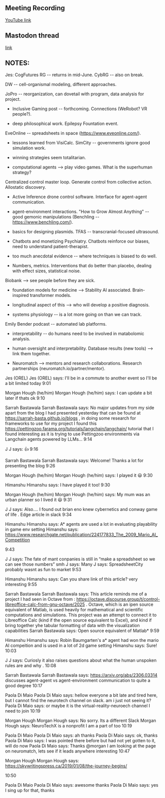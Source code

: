 ## Meeting Recording

[YouTube link](https://youtu.be/tKnRzEPl0SQ?si=V-T-HvWikXaf9P_S)

## Mastodon thread

[link](https://neuromatch.social/@OREL/112465020601051587)

## NOTES:
Jes: CogFutures RG -- returns in mid-June. CybRG -- also on break.

DW -- cell-organismal modeling, different approaches.


JoPro -- reorganization, can dovetail with program, data analysis for project.

* Inclusive Gaming post -- forthcoming. Connections (WeRobot? VR people?).

* deep philosophical work. Epilepsy Fountation event.


EveOnline -- spreadsheets in space (https://www.eveonline.com/).

* lessons learned from VisiCalc. SimCity -- governments ignore good simulation work.

* winning strategies seem totalitarian.

* computational agents --> play video games. What is the superhuman strategy?


Centralized control master loop. Generate control from collective action. Allostatic discovery.

* Active Inference drone control software. Interface for agent-agent communication. 

* agent-environment interactions. "How to Grow Almost Anything" -- good gemonic manipulations (Benchling -- https://www.benchling.com/).

* basics for designing plasmids. TFAS -- transcranial-focused ultrasound.

* Chatbots and monetizing Psychiatry. Chatbots reinforce our biases, need to understand patient-therapist.

* too much anecdotal evidence -- where techniques is biased to do well. 

* Numbers, metrics. Interventions that do better than placebo, dealing with effect sizes, statistical noise.


Biobank --> see people before they are sick.

* foundation models for medicine --> Stability AI associated. Brain-inspired transformer models.

* longitudinal aspect of this --> who will develop a positive diagnosis.

* systems physiology -- is a lot more going on than we can track.


Emily Bender podcast -- automated lab platforms. 

* interpretability -- do humans need to be involved in matabolomic analysis.

* human oversight and interpretability. Database results (new tools) --> link them together.

* Neuromatch --> mentors and research collaborations. Research partnerships (neuromatch.io/partner/mentor).


Jes (OREL)
Jes (OREL) says:
I'll be in a commute to another event so I'll be a bit limited today 
9:01

Morgan Hough (he/him)
Morgan Hough (he/him) says:
I can update a bit later if thats ok 
9:10

Sarrah Bastawala
Sarrah Bastawala says:
No major updates from my side apart from the blog I had presented yesterday that can be found at 
https://sarrah-basta.github.io/blogs
, in doing some research for frameworks to use for my project I found this 
https://pettingzoo.farama.org/tutorials/langchain/langchain/
 tutorial that I found interesting as it is trying to use Pettingzoo environments via Langchain agents powered by LLMs... 
9:14

J
J says:
👍 
9:16

Sarrah Bastawala
Sarrah Bastawala says:
Welcome! Thanks a lot for presenting the blog 
9:26

Morgan Hough (he/him)
Morgan Hough (he/him) says:
I played it 😃 
9:30

Himanshu
Himanshu says:
I have played it too! 
9:30

Morgan Hough (he/him)
Morgan Hough (he/him) says:
My mum was an urban planner so I lived it 😃 
9:31

J
J says:
Also…. I found out brian eno knew cybernetics and conway game of life  . Edge article in slack 
9:34

Himanshu
Himanshu says:
A* agents are used a lot in evaluating playability in game env setting 
Himanshu says:
https://www.researchgate.net/publication/224177833_The_2009_Mario_AI_Competition
 
9:43

J
J says:
The fate of mant conpanies is still in “make a spreadsheet so we can see those numbers” smh 
J says:
Many 
J says:
SpreadsheetCity probably wasnt as fun to market 
9:53

Himanshu
Himanshu says:
Can you share link of this article? very interesting 
9:55

Sarrah Bastawala
Sarrah Bastawala says:
This article reminds me of a project I had seen in Octave from : 
https://octave.discourse.group/t/control-libreoffice-calc-from-gnu-octave/2025
. Octave, which is an ipen source equivalent of Matlab, is used heavily for mathematical and scientific computations and simulations. This project was an attempt to connect it to Libreoffice Calc (kind if the open source equivalent to Excel), and kind if bring together yhe tabular formatting of data with the visualization capabilities 
Sarrah Bastawala says:
Open source equivalent of Matlab* 
9:59

Himanshu
Himanshu says:
Robin Baumgarten's a* agent had won the mario AI compeition and is used in a lot of 2d game setting 
Himanshu says:
Sure! 
10:03

J
J says:
Curiosly it also raises questions about what the human unspoken rules are and why  . 
10:08

Sarrah Bastawala
Sarrah Bastawala says:
https://arxiv.org/abs/2306.03314
 discusses agent-agent vs agent-environment communication to quite a good degree 
10:17

Paola Di Maio
Paola Di Maio says:
hellow everyone a bit late and tired here, but I cannot find the neurotech channel on slack. am i just not seeing it? 
Paola Di Maio says:
or maybe it is the virtual-reality-neuroech channel I need to join 
10:19

Morgan Hough
Morgan Hough says:
No sorry. Its a different Slack 
Morgan Hough says:
NeuroTechX is a nonprofit I am a part of too 
10:19

Paola Di Maio
Paola Di Maio says:
ah thanks 
Paola Di Maio says:
ok, thanks 
Paola Di Maio says:
I was pointed there before but had not yet gotten to it, will do  now 
Paola Di Maio says:
Thanks @morgan I am looking at the page on neuromatch, lets see if it leads anywhere interesting 
10:47

Morgan Hough
Morgan Hough says:
https://skywritingspress.ca/2019/01/08/the-journey-begins/
 
10:50

Paola Di Maio
Paola Di Maio says:
awesome thanks 
Paola Di Maio says:
yes I sing up for that, thanks 
